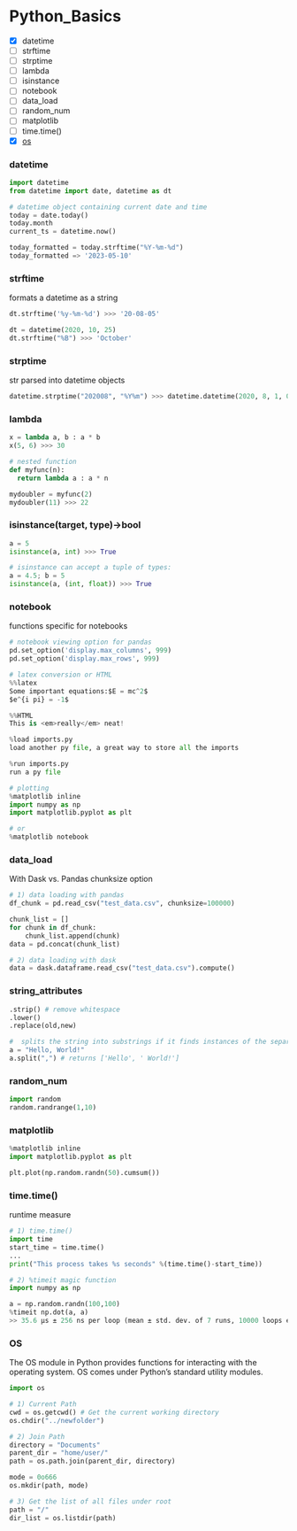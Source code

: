 # Python_Basics
- [x] datetime
- [ ] strftime
- [ ] strptime
- [ ] lambda
- [ ] isinstance
- [ ] notebook
- [ ] data_load
- [ ] random_num
- [ ] matplotlib
- [ ] time.time()
- [x] [os](https://github.com/krystinli/Legoland/blob/main/python/python_basics.md#os)

### datetime
```py
import datetime
from datetime import date, datetime as dt

# datetime object containing current date and time
today = date.today()
today.month
current_ts = datetime.now()

today_formatted = today.strftime("%Y-%m-%d")
today_formatted => '2023-05-10'
```

### strftime
formats a datetime as a string
```py
dt.strftime('%y-%m-%d') >>> '20-08-05'

dt = datetime(2020, 10, 25)
dt.strftime("%B") >>> 'October'
```

### strptime
str parsed into datetime objects
```py
datetime.strptime("202008", "%Y%m") >>> datetime.datetime(2020, 8, 1, 0, 0)
```

### lambda
```py
x = lambda a, b : a * b
x(5, 6) >>> 30

# nested function 
def myfunc(n):
  return lambda a : a * n

mydoubler = myfunc(2)
mydoubler(11) >>> 22
```

### isinstance(target, type)->bool
```py
a = 5
isinstance(a, int) >>> True

# isinstance can accept a tuple of types:
a = 4.5; b = 5
isinstance(a, (int, float)) >>> True
```

### notebook
functions specific for notebooks
```python
# notebook viewing option for pandas
pd.set_option('display.max_columns', 999)
pd.set_option('display.max_rows', 999)

# latex conversion or HTML
%%latex
Some important equations:$E = mc^2$
$e^{i pi} = -1$

%%HTML
This is <em>really</em> neat!

%load imports.py
load another py file, a great way to store all the imports

%run imports.py
run a py file

# plotting
%matplotlib inline
import numpy as np
import matplotlib.pyplot as plt

# or
%matplotlib notebook
```

### data_load
With Dask vs. Pandas chunksize option
```python
# 1) data loading with pandas 
df_chunk = pd.read_csv("test_data.csv", chunksize=100000) 

chunk_list = []  
for chunk in df_chunk:  
    chunk_list.append(chunk)
data = pd.concat(chunk_list)

# 2) data loading with dask 
data = dask.dataframe.read_csv("test_data.csv").compute()
```

### string_attributes
```python
.strip() # remove whitespace
.lower()
.replace(old,new)

#  splits the string into substrings if it finds instances of the separator
a = "Hello, World!"
a.split(",") # returns ['Hello', ' World!']
```

### random_num
```python
import random
random.randrange(1,10)
```

### matplotlib
```python
%matplotlib inline
import matplotlib.pyplot as plt

plt.plot(np.random.randn(50).cumsum())
```

### time.time()
runtime measure
```python
# 1) time.time()
import time
start_time = time.time()
...
print("This process takes %s seconds" %(time.time()-start_time))

# 2) %timeit magic function
import numpy as np

a = np.random.randn(100,100)
%timeit np.dot(a, a)
>> 35.6 µs ± 256 ns per loop (mean ± std. dev. of 7 runs, 10000 loops each)
```

### OS
The OS module in Python provides functions for interacting with the operating system. OS comes under Python’s standard utility modules. 
```py
import os 

# 1) Current Path
cwd = os.getcwd() # Get the current working directory
os.chdir("../newfolder")

# 2) Join Path
directory = "Documents"
parent_dir = "home/user/"
path = os.path.join(parent_dir, directory) 

mode = 0o666
os.mkdir(path, mode) 

# 3) Get the list of all files under root
path = "/"
dir_list = os.listdir(path) 
```
